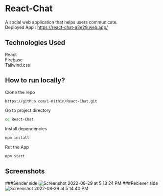 # React-Chat
A social web application that helps users communicate.<br/>
Deployed App : https://react-chat-a3e29.web.app/

## Technologies Used
React<br/>
Firebase<br/>
Tailwind.css<br/>

## How to run locally?
Clone the repo
```bash
https://github.com/i-nithin/React-Chat.git
```
Go to project directory
```bash
cd React-Chat
```
Install dependencies
```bash
npm install
```
Rut the App
```bash
npm start
```

## Screenshots
###Sender side
![Screenshot 2022-08-29 at 5 13 24 PM](https://user-images.githubusercontent.com/97078688/187193883-ab21060e-beac-4929-b294-d8c340bd65e5.png)
###Reciever side
![Screenshot 2022-08-29 at 5 14 40 PM](https://user-images.githubusercontent.com/97078688/187193926-438e0d37-60a5-41f1-afff-f40578da616d.png)






